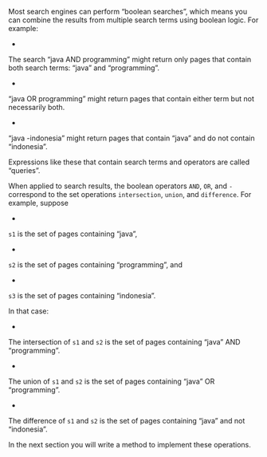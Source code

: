 Most search engines can perform “boolean searches”, which means you can combine the results from multiple search terms using boolean logic. For example:



* 
The search “java AND programming” might return only pages that
contain both search terms: “java” and “programming”.

* 
“java OR programming” might return pages that contain either term
but not necessarily both.

* 
“java -indonesia” might return pages that contain “java” and do
not contain “indonesia”.


Expressions like these that contain search terms and operators are called “queries”.


When applied to search results, the boolean operators `AND`, `OR`, and `-` correspond to the set operations `intersection`, `union`, and `difference`. For example, suppose



* 
`s1` is the set of pages containing “java”,

* 
`s2` is the set of pages containing “programming”, and

* 
`s3` is the set of pages containing “indonesia”.


In that case:



* 
The intersection of `s1` and `s2` is the set of pages
containing “java” AND “programming”.

* 
The union of `s1` and `s2` is the set of pages
containing “java” OR “programming”.

* 
The difference of `s1` and `s2` is the set of pages
containing “java” and not “indonesia”.


In the next section you will write a method to implement these operations.